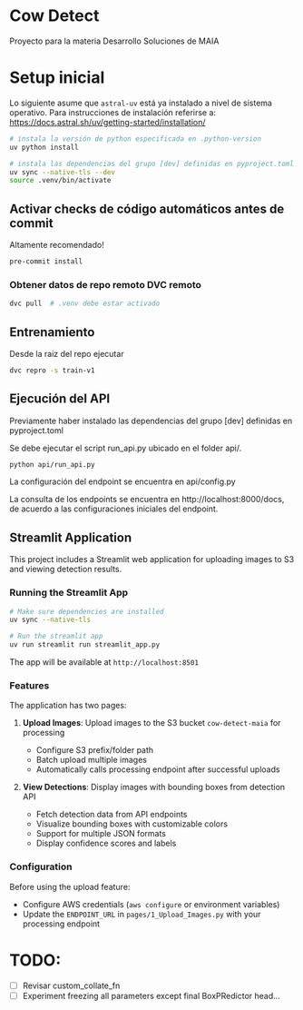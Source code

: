 # Cow Detect

Proyecto para la materia Desarrollo Soluciones de MAIA


# Setup inicial

Lo siguiente asume que `astral-uv` está ya instalado a nivel de sistema operativo.
Para instrucciones de instalación referirse a:
https://docs.astral.sh/uv/getting-started/installation/

```bash
# instala la versión de python especificada en .python-version
uv python install

# instala las dependencias del grupo [dev] definidas en pyproject.toml
uv sync --native-tls --dev
source .venv/bin/activate
```

## Activar checks de código automáticos antes de commit

Altamente recomendado!

```bash
pre-commit install
```

### Obtener datos de repo remoto DVC remoto

```bash
dvc pull  # .venv debe estar activado
```


## Entrenamiento

Desde la raiz del repo ejecutar 

```bash
dvc repro -s train-v1
```

## Ejecución del API
Previamente haber instalado las dependencias del grupo [dev] definidas en pyproject.toml

Se debe ejecutar el script run_api.py ubicado en el folder api/.

```bash
python api/run_api.py
```

La configuración del endpoint se encuentra en api/config.py

La consulta de los endpoints se encuentra en http://localhost:8000/docs, de acuerdo a las configuraciones iniciales del endpoint.

## Streamlit Application

This project includes a Streamlit web application for uploading images to S3 and viewing detection results.

### Running the Streamlit App

```bash
# Make sure dependencies are installed
uv sync --native-tls

# Run the streamlit app
uv run streamlit run streamlit_app.py
```

The app will be available at `http://localhost:8501`

### Features

The application has two pages:

1. **Upload Images**: Upload images to the S3 bucket `cow-detect-maia` for processing
   - Configure S3 prefix/folder path
   - Batch upload multiple images
   - Automatically calls processing endpoint after successful uploads

2. **View Detections**: Display images with bounding boxes from detection API
   - Fetch detection data from API endpoints
   - Visualize bounding boxes with customizable colors
   - Support for multiple JSON formats
   - Display confidence scores and labels

### Configuration

Before using the upload feature:
- Configure AWS credentials (`aws configure` or environment variables)
- Update the `ENDPOINT_URL` in `pages/1_Upload_Images.py` with your processing endpoint

# TODO: 

- [ ] Revisar custom_collate_fn
- [ ] Experiment freezing all parameters except final BoxPRedictor head...